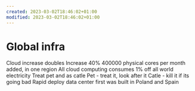 ```yaml
---
created: 2023-03-02T18:46:02+01:00
modified: 2023-03-02T18:46:02+01:00
---
```


# Global infra

Cloud increase doubles
Increase 40%
400000 physical cores per month added, in one region
All cloud computing consumes 1% off all world electricity
Treat pet and as catle
Pet - treat it, look after it
Catle - kill it if its going bad
Rapid deploy data center first was built in Poland and Spain
